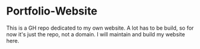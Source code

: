 # Portfolio-Website

This is a GH repo dedicated to my own website. A lot has to be build, so for now it's just the repo, not a domain. I will maintain and build my website here.
